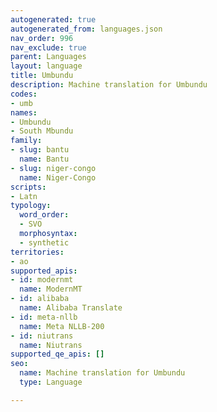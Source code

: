 ```yaml
---
autogenerated: true
autogenerated_from: languages.json
nav_order: 996
nav_exclude: true
parent: Languages
layout: language
title: Umbundu
description: Machine translation for Umbundu
codes:
- umb
names:
- Umbundu
- South Mbundu
family:
- slug: bantu
  name: Bantu
- slug: niger-congo
  name: Niger-Congo
scripts:
- Latn
typology:
  word_order:
  - SVO
  morphosyntax:
  - synthetic
territories:
- ao
supported_apis:
- id: modernmt
  name: ModernMT
- id: alibaba
  name: Alibaba Translate
- id: meta-nllb
  name: Meta NLLB-200
- id: niutrans
  name: Niutrans
supported_qe_apis: []
seo:
  name: Machine translation for Umbundu
  type: Language

---
```


